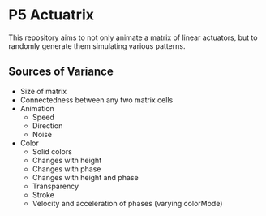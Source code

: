 # P5 Actuatrix

This repository aims to not only animate a matrix of linear actuators, but to randomly generate them simulating various patterns.

## Sources of Variance

- Size of matrix
- Connectedness between any two matrix cells
- Animation
  - Speed
  - Direction
  - Noise
- Color
  - Solid colors
  - Changes with height
  - Changes with phase
  - Changes with height and phase
  - Transparency
  - Stroke
  - Velocity and acceleration of phases (varying colorMode)